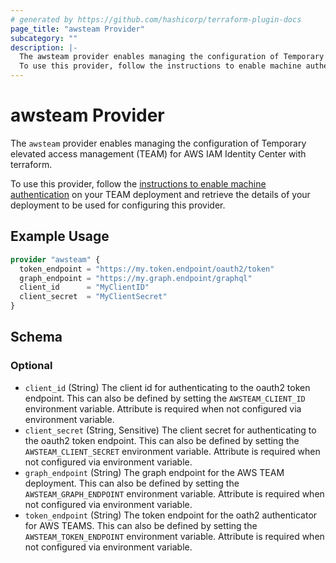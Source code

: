 ```yaml
---
# generated by https://github.com/hashicorp/terraform-plugin-docs
page_title: "awsteam Provider"
subcategory: ""
description: |-
  The awsteam provider enables managing the configuration of Temporary elevated access management (TEAM) for AWS IAM Identity Center with terraform.
  To use this provider, follow the instructions to enable machine authentication https://aws-samples.github.io/iam-identity-center-team/docs/deployment/configuration/cognito_machine_auth.html on your TEAM deployment and retrieve the details of your deployment to be used for configuring this provider.
---
```


# awsteam Provider

The `awsteam` provider enables managing the configuration of Temporary elevated access management (TEAM) for AWS IAM Identity Center with terraform.

To use this provider, follow the [instructions to enable machine authentication](https://aws-samples.github.io/iam-identity-center-team/docs/deployment/configuration/cognito_machine_auth.html) on your TEAM deployment and retrieve the details of your deployment to be used for configuring this provider.

## Example Usage

```terraform
provider "awsteam" {
  token_endpoint = "https://my.token.endpoint/oauth2/token"
  graph_endpoint = "https://my.graph.endpoint/graphql"
  client_id      = "MyClientID"
  client_secret  = "MyClientSecret"
}
```

<!-- schema generated by tfplugindocs -->
## Schema

### Optional

- `client_id` (String) The client id for authenticating to the oauth2 token endpoint. This can also be defined by setting the `AWSTEAM_CLIENT_ID` environment variable. Attribute is required when not configured via environment variable.
- `client_secret` (String, Sensitive) The client secret for authenticating to the oauth2 token endpoint. This can also be defined by setting the `AWSTEAM_CLIENT_SECRET` environment variable. Attribute is required when not configured via environment variable.
- `graph_endpoint` (String) The graph endpoint for the AWS TEAM deployment. This can also be defined by setting the `AWSTEAM_GRAPH_ENDPOINT` environment variable. Attribute is required when not configured via environment variable.
- `token_endpoint` (String) The token endpoint for the oath2 authenticator for AWS TEAMS. This can also be defined by setting the `AWSTEAM_TOKEN_ENDPOINT` environment variable. Attribute is required when not configured via environment variable.
